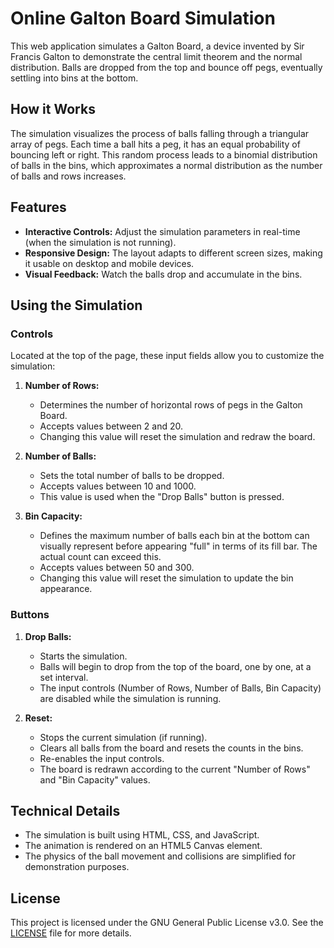 # Online Galton Board Simulation

This web application simulates a Galton Board, a device invented by Sir Francis Galton to demonstrate the central limit theorem and the normal distribution. Balls are dropped from the top and bounce off pegs, eventually settling into bins at the bottom.

## How it Works

The simulation visualizes the process of balls falling through a triangular array of pegs. Each time a ball hits a peg, it has an equal probability of bouncing left or right. This random process leads to a binomial distribution of balls in the bins, which approximates a normal distribution as the number of balls and rows increases.

## Features

- **Interactive Controls:** Adjust the simulation parameters in real-time (when the simulation is not running).
- **Responsive Design:** The layout adapts to different screen sizes, making it usable on desktop and mobile devices.
- **Visual Feedback:** Watch the balls drop and accumulate in the bins.

## Using the Simulation

### Controls

Located at the top of the page, these input fields allow you to customize the simulation:

1.  **Number of Rows:**

    - Determines the number of horizontal rows of pegs in the Galton Board.
    - Accepts values between 2 and 20.
    - Changing this value will reset the simulation and redraw the board.

2.  **Number of Balls:**

    - Sets the total number of balls to be dropped.
    - Accepts values between 10 and 1000.
    - This value is used when the "Drop Balls" button is pressed.

3.  **Bin Capacity:**
    - Defines the maximum number of balls each bin at the bottom can visually represent before appearing "full" in terms of its fill bar. The actual count can exceed this.
    - Accepts values between 50 and 300.
    - Changing this value will reset the simulation to update the bin appearance.

### Buttons

1.  **Drop Balls:**

    - Starts the simulation.
    - Balls will begin to drop from the top of the board, one by one, at a set interval.
    - The input controls (Number of Rows, Number of Balls, Bin Capacity) are disabled while the simulation is running.

2.  **Reset:**
    - Stops the current simulation (if running).
    - Clears all balls from the board and resets the counts in the bins.
    - Re-enables the input controls.
    - The board is redrawn according to the current "Number of Rows" and "Bin Capacity" values.

## Technical Details

- The simulation is built using HTML, CSS, and JavaScript.
- The animation is rendered on an HTML5 Canvas element.
- The physics of the ball movement and collisions are simplified for demonstration purposes.

## License

This project is licensed under the GNU General Public License v3.0. See the [LICENSE](LICENSE) file for more details.
